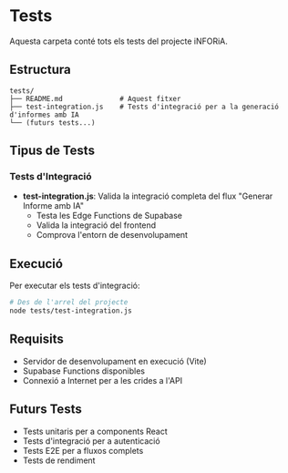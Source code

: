 # Tests

Aquesta carpeta conté tots els tests del projecte iNFORiA.

## Estructura

```
tests/
├── README.md              # Aquest fitxer
├── test-integration.js    # Tests d'integració per a la generació d'informes amb IA
└── (futurs tests...)
```

## Tipus de Tests

### Tests d'Integració
- **test-integration.js**: Valida la integració completa del flux "Generar Informe amb IA"
  - Testa les Edge Functions de Supabase
  - Valida la integració del frontend
  - Comprova l'entorn de desenvolupament

## Execució

Per executar els tests d'integració:

```bash
# Des de l'arrel del projecte
node tests/test-integration.js
```

## Requisits

- Servidor de desenvolupament en execució (Vite)
- Supabase Functions disponibles
- Connexió a Internet per a les crides a l'API

## Futurs Tests

- Tests unitaris per a components React
- Tests d'integració per a autenticació
- Tests E2E per a fluxos complets
- Tests de rendiment 